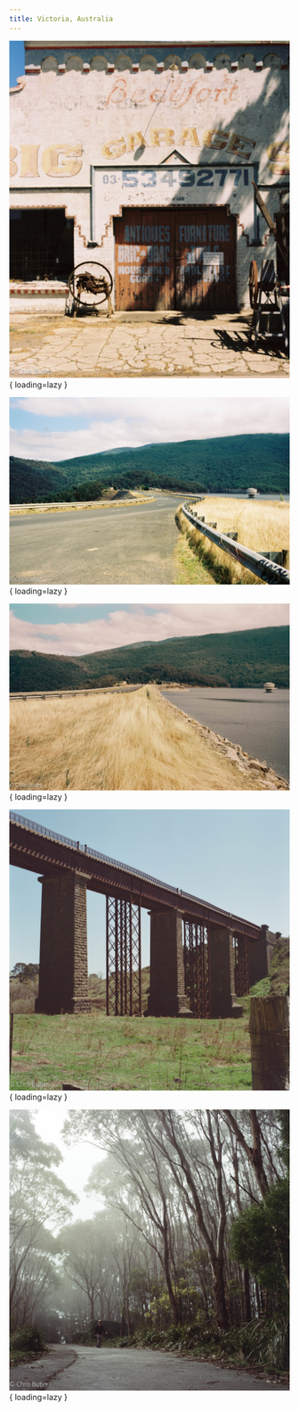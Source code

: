 ```yaml
---
title: Victoria, Australia
---
```


![Kodak Vision 3 250D 35m](./images/000039-2.jpg){ loading=lazy }

![Kodak Vision 3 250D 35m](./images/000004-4.jpg){ loading=lazy }

![Kodak Vision 3 250D 35mm](./images/000044-website-2-2.jpg){ loading=lazy }

![Hasselblad 503CM, Kodak Vision 3 250D 70mm](./images/000110890004-4.jpg){ loading=lazy }

![Mt Macedon - Hasselblad 503CM, Kodak Vision 3 250D 70mm](./images/000110900003-website-2-2.jpg){ loading=lazy }

